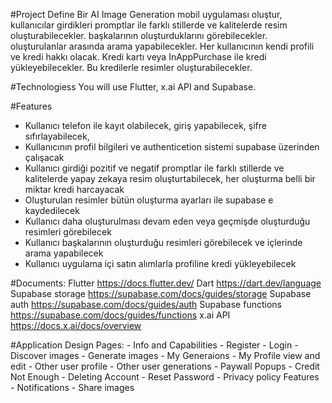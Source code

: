 
#Project Define
Bir AI Image Generation mobil uygulaması oluştur, kullanıcılar girdikleri promptlar ile farklı stillerde ve kalitelerde resim oluşturabilecekler. başkalarının oluşturduklarını görebilecekler. oluşturulanlar arasında arama yapabilecekler. Her kullanıcının kendi profili ve kredi hakkı olacak. Kredi kartı veya InAppPurchase ile kredi yükleyebilecekler. Bu kredilerle resimler oluşturabilecekler.

#Technologiess
You will use Flutter, x.ai API and Supabase.

#Features
- Kullanıcı telefon ile kayıt olabilecek, giriş yapabilecek, şifre sıfırlayabilecek, 
- Kullanıcının profil bilgileri ve authenticetion sistemi supabase üzerinden çalışacak
- Kullanıcı girdiği pozitif ve negatif promptlar ile farklı stillerde ve kalitelerde yapay zekaya resim oluşturtabilecek, her oluşturma belli bir miktar kredi harcayacak
- Oluşturulan resimler bütün oluşturma ayarları ile supabase e kaydedilecek
- Kullanıcı daha oluşturulması devam eden veya geçmişde oluşturduğu resimleri görebilecek
- Kullanıcı başkalarının oluşturduğu resimleri görebilecek ve içlerinde arama yapabilecek
- Kullanıcı uygulama içi satın alımlarla profiline kredi yükleyebilecek

#Documents:
Flutter   https://docs.flutter.dev/
Dart      https://dart.dev/language
Supabase storage      https://supabase.com/docs/guides/storage
Supabase auth         https://supabase.com/docs/guides/auth
Supabase functions    https://supabase.com/docs/guides/functions 
x.ai API  https://docs.x.ai/docs/overview

#Application Design
    Pages:
    - Info and Capabilities
    - Register
    - Login
    - Discover images
    - Generate images
    - My Generaions
    - My Profile view and edit
    - Other user profile
    - Other user generations
    - Paywall
    Popups
    - Credit Not Enough
    - Deleting Account
    - Reset Password
    - Privacy policy
    Features
    - Notifications
    - Share images